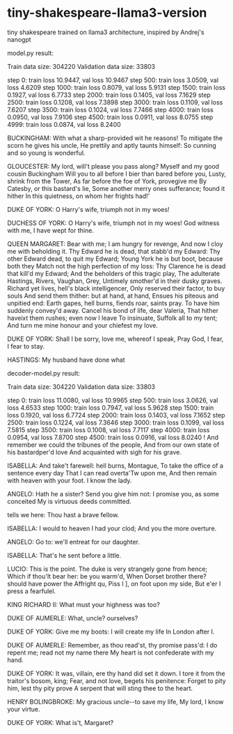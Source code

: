 # tiny-shakespeare-llama3-version
tiny shakespeare trained on llama3 architecture, inspired by Andrej's nanogpt 



model.py result:

Train data size: 304220
Validation data size: 33803


step 0: train loss 10.9447, val loss 10.9467
step 500: train loss 3.0509, val loss 4.6209
step 1000: train loss 0.8079, val loss 5.9131
step 1500: train loss 0.1927, val loss 6.7733
step 2000: train loss 0.1405, val loss 7.1629
step 2500: train loss 0.1208, val loss 7.3898
step 3000: train loss 0.1109, val loss 7.6207
step 3500: train loss 0.1024, val loss 7.7466
step 4000: train loss 0.0950, val loss 7.9106
step 4500: train loss 0.0911, val loss 8.0755
step 4999: train loss 0.0874, val loss 8.2400


BUCKINGHAM:
With what a sharp-provided wit he reasons!
To mitigate the scorn he gives his uncle,
He prettily and aptly taunts himself:
So cunning and so young is wonderful.

GLOUCESTER:
My lord, will't please you pass along?
Myself and my good cousin Buckingham
Will you to all before I bier than bared before you,
Lusty, shrink from the Tower,
As far before the foe of York, provegive me
By Catesby, or this bastard's lie,
Some another merry ones sufferance; found it hither
In this quietness, on whom her frights had!'

DUKE OF YORK:
O Harry's wife, triumph not in my woes!

DUCHESS OF YORK:
O Harry's wife, triumph not in my woes!
God witness with me, I have wept for thine.

QUEEN MARGARET:
Bear with me; I am hungry for revenge,
And now I cloy me with beholding it.
Thy Edward he is dead, that stabb'd my Edward:
Thy other Edward dead, to quit my Edward;
Young York he is but boot, because both they
Match not the high perfection of my loss:
Thy Clarence he is dead that kill'd my Edward;
And the beholders of this tragic play,
The adulterate Hastings, Rivers, Vaughan, Grey,
Untimely smother'd in their dusky graves.
Richard yet lives, hell's black intelligencer,
Only reserved their factor, to buy souls
And send them thither: but at hand, at hand,
Ensues his piteous and unpitied end:
Earth gapes, hell burns, fiends roar, saints pray.
To have him suddenly convey'd away.
Cancel his bond of life, dear Valeria,
That hither haveixt them rushes; even now I leave
To insinuate, Suffolk all to my tent;
And turn me mine honour and your chiefest my love.

DUKE OF YORK: Shall I be sorry, love me, whereof I speak,
Pray God, I fear, I fear to stay.

HASTINGS:
My husband have done what


decoder-model.py result: 

Train data size: 304220
Validation data size: 33803


step 0: train loss 11.0080, val loss 10.9965
step 500: train loss 3.0626, val loss 4.6533
step 1000: train loss 0.7947, val loss 5.9628
step 1500: train loss 0.1920, val loss 6.7724
step 2000: train loss 0.1403, val loss 7.1652
step 2500: train loss 0.1224, val loss 7.3646
step 3000: train loss 0.1099, val loss 7.5815
step 3500: train loss 0.1008, val loss 7.7117
step 4000: train loss 0.0954, val loss 7.8700
step 4500: train loss 0.0916, val loss 8.0240
!
And remember we could the tribunes of the people,
And from our own state of his bastardper'd love
And acquainted with sigh for his grave.

ISABELLA:
And take't farewell: hell burns, Montague,
To take the office of a sentence every day
That I can read overta'Tw upon me,
And then remain with heaven with your foot.
I know the lady.

ANGELO:
Hath he a sister? Send you give him not:
I promise you, as some conceited
My is virtuous deeds committed.

 tells we here:
Thou hast a brave fellow.

ISABELLA:
I would to heaven I had your clod;
And you the more overture.

ANGELO:
Go to: we'll entreat for our daughter.

ISABELLA:
That's he sent before a little.

LUCIO:
This is the point.
The duke is very strangely gone from hence;
Which if thou'lt bear her: be you warm'd,
When Dorset brother there? should have power the Affright qu,
Piss I ], on foot upon my side,
But e'er I press a fearfulel.

KING RICHARD II:
What must your highness was too?

DUKE OF AUMERLE:
What, uncle? ourselves?

DUKE OF YORK:
Give me my boots: I will create my life
In London after I.

DUKE OF AUMERLE:
Remember, as thou read'st, thy promise pass'd:
I do repent me; read not my name there
My heart is not confederate with my hand.

DUKE OF YORK:
It was, villain, ere thy hand did set it down.
I tore it from the traitor's bosom, king;
Fear, and not love, begets his penitence:
Forget to pity him, lest thy pity prove
A serpent that will sting thee to the heart.

HENRY BOLINGBROKE:
My gracious uncle--to save my life,
My lord, I know your virtue.

DUKE OF YORK:
What is't, Margaret?



